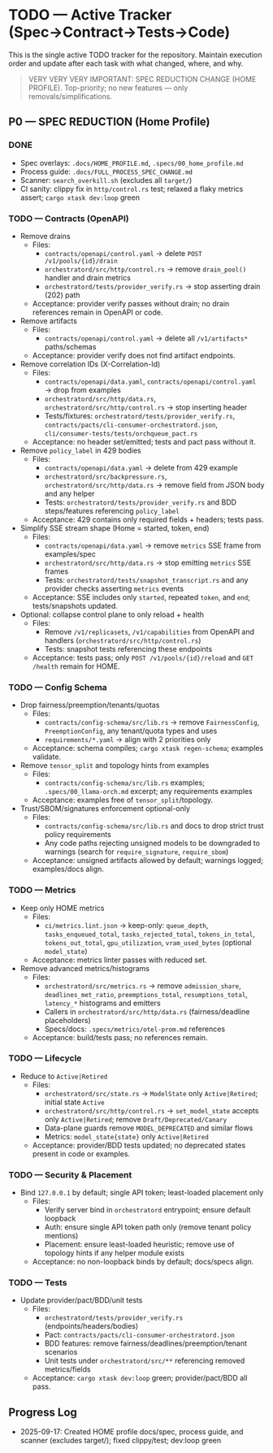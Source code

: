 # TODO — Active Tracker (Spec→Contract→Tests→Code)

This is the single active TODO tracker for the repository. Maintain execution order and update after each task with what changed, where, and why.

> VERY VERY VERY IMPORTANT: SPEC REDUCTION CHANGE (HOME PROFILE). Top-priority; no new features — only removals/simplifications.

## P0 — SPEC REDUCTION (Home Profile)

### DONE
- Spec overlays: `.docs/HOME_PROFILE.md`, `.specs/00_home_profile.md`
- Process guide: `.docs/FULL_PROCESS_SPEC_CHANGE.md`
- Scanner: `search_overkill.sh` (excludes all `target/`)
- CI sanity: clippy fix in `http/control.rs` test; relaxed a flaky metrics assert; `cargo xtask dev:loop` green

### TODO — Contracts (OpenAPI)
- Remove drains
  - Files:
    - `contracts/openapi/control.yaml` → delete `POST /v1/pools/{id}/drain`
    - `orchestratord/src/http/control.rs` → remove `drain_pool()` handler and drain metrics
    - `orchestratord/tests/provider_verify.rs` → stop asserting drain (202) path
  - Acceptance: provider verify passes without drain; no drain references remain in OpenAPI or code.
- Remove artifacts
  - Files:
    - `contracts/openapi/control.yaml` → delete all `/v1/artifacts*` paths/schemas
  - Acceptance: provider verify does not find artifact endpoints.
- Remove correlation IDs (X-Correlation-Id)
  - Files:
    - `contracts/openapi/data.yaml`, `contracts/openapi/control.yaml` → drop from examples
    - `orchestratord/src/http/data.rs`, `orchestratord/src/http/control.rs` → stop inserting header
    - Tests/fixtures: `orchestratord/tests/provider_verify.rs`, `contracts/pacts/cli-consumer-orchestratord.json`, `cli/consumer-tests/tests/orchqueue_pact.rs`
  - Acceptance: no header set/emitted; tests and pact pass without it.
- Remove `policy_label` in 429 bodies
  - Files:
    - `contracts/openapi/data.yaml` → delete from 429 example
    - `orchestratord/src/backpressure.rs`, `orchestratord/src/http/data.rs` → remove field from JSON body and any helper
    - Tests: `orchestratord/tests/provider_verify.rs` and BDD steps/features referencing `policy_label`
  - Acceptance: 429 contains only required fields + headers; tests pass.
- Simplify SSE stream shape (Home = started, token, end)
  - Files:
    - `contracts/openapi/data.yaml` → remove `metrics` SSE frame from examples/spec
    - `orchestratord/src/http/data.rs` → stop emitting `metrics` SSE frames
    - Tests: `orchestratord/tests/snapshot_transcript.rs` and any provider checks asserting `metrics` events
  - Acceptance: SSE includes only `started`, repeated `token`, and `end`; tests/snapshots updated.
- Optional: collapse control plane to only reload + health
  - Files:
    - Remove `/v1/replicasets`, `/v1/capabilities` from OpenAPI and handlers (`orchestratord/src/http/control.rs`)
    - Tests: snapshot tests referencing these endpoints
  - Acceptance: tests pass; only `POST /v1/pools/{id}/reload` and `GET /health` remain for HOME.

### TODO — Config Schema
- Drop fairness/preemption/tenants/quotas
  - Files:
    - `contracts/config-schema/src/lib.rs` → remove `FairnessConfig`, `PreemptionConfig`, any tenant/quota types and uses
    - `requirements/*.yaml` → align with 2 priorities only
  - Acceptance: schema compiles; `cargo xtask regen-schema`; examples validate.
- Remove `tensor_split` and topology hints from examples
  - Files:
    - `contracts/config-schema/src/lib.rs` examples; `.specs/00_llama-orch.md` excerpt; any requirements examples
  - Acceptance: examples free of `tensor_split`/topology.
- Trust/SBOM/signatures enforcement optional-only
  - Files:
    - `contracts/config-schema/src/lib.rs` and docs to drop strict trust policy requirements
    - Any code paths rejecting unsigned models to be downgraded to warnings (search for `require_signature`, `require_sbom`)
  - Acceptance: unsigned artifacts allowed by default; warnings logged; examples/docs align.

### TODO — Metrics
- Keep only HOME metrics
  - Files:
    - `ci/metrics.lint.json` → keep-only: `queue_depth`, `tasks_enqueued_total`, `tasks_rejected_total`, `tokens_in_total`, `tokens_out_total`, `gpu_utilization`, `vram_used_bytes` (optional `model_state`)
  - Acceptance: metrics linter passes with reduced set.
- Remove advanced metrics/histograms
  - Files:
    - `orchestratord/src/metrics.rs` → remove `admission_share`, `deadlines_met_ratio`, `preemptions_total`, `resumptions_total`, `latency_*` histograms and emitters
    - Callers in `orchestratord/src/http/data.rs` (fairness/deadline placeholders)
    - Specs/docs: `.specs/metrics/otel-prom.md` references
  - Acceptance: build/tests pass; no references remain.

### TODO — Lifecycle
- Reduce to `Active|Retired`
  - Files:
    - `orchestratord/src/state.rs` → `ModelState` only `Active|Retired`; initial state `Active`
    - `orchestratord/src/http/control.rs` → `set_model_state` accepts only `Active|Retired`; remove `Draft/Deprecated/Canary`
    - Data-plane guards remove `MODEL_DEPRECATED` and similar flows
    - Metrics: `model_state{state}` only `Active|Retired`
  - Acceptance: provider/BDD tests updated; no deprecated states present in code or examples.

### TODO — Security & Placement
- Bind `127.0.0.1` by default; single API token; least-loaded placement only
  - Files:
    - Verify server bind in `orchestratord` entrypoint; ensure default loopback
    - Auth: ensure single API token path only (remove tenant policy mentions)
    - Placement: ensure least-loaded heuristic; remove use of topology hints if any helper module exists
  - Acceptance: no non-loopback binds by default; docs/specs align.

### TODO — Tests
- Update provider/pact/BDD/unit tests
  - Files:
    - `orchestratord/tests/provider_verify.rs` (endpoints/headers/bodies)
    - Pact: `contracts/pacts/cli-consumer-orchestratord.json`
    - BDD features: remove fairness/deadlines/preemption/tenant scenarios
    - Unit tests under `orchestratord/src/**` referencing removed metrics/fields
  - Acceptance: `cargo xtask dev:loop` green; provider/pact/BDD all pass.

## Progress Log
- 2025-09-17: Created HOME profile docs/spec, process guide, and scanner (excludes target/); fixed clippy/test; dev:loop green
